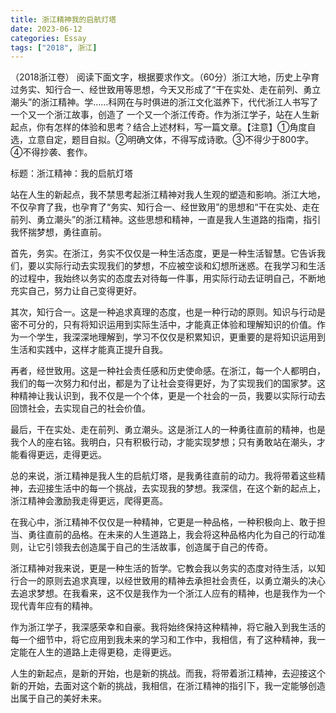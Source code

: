 ```yaml
---
title: 浙江精神我的启航灯塔
date: 2023-06-12
categories: Essay
tags: ["2018", 浙江]
---
```




（2018浙江卷） 阅读下面文字，根据要求作文。（60分）浙江大地，历史上孕育过务实、知行合一、经世致用等思想，今天又形成了“干在实处、走在前列、勇立潮头”的浙江精神。学……科网在与时俱进的浙江文化滋养下，代代浙江人书写了一个又一个浙江故事，创造了 一个又一个浙江传奇。作为浙江学子，站在人生新起点，你有怎样的体验和思考？结合上述材料，写一篇文章。【注意】①角度自选，立意自定，题目自拟。②明确文体，不得写成诗歌。③不得少于800字。④不得抄袭、套作。

标题：浙江精神：我的启航灯塔

站在人生的新起点，我不禁思考起浙江精神对我人生观的塑造和影响。浙江大地，不仅孕育了我，也孕育了“务实、知行合一、经世致用”的思想和“干在实处、走在前列、勇立潮头”的浙江精神。这些思想和精神，一直是我人生道路的指南，指引我怀揣梦想，勇往直前。

首先，务实。在浙江，务实不仅仅是一种生活态度，更是一种生活智慧。它告诉我们，要以实际行动去实现我们的梦想，不应被空谈和幻想所迷惑。在我学习和生活的过程中，我始终以务实的态度去对待每一件事，用实际行动去证明自己，不断地充实自己，努力让自己变得更好。

其次，知行合一。这是一种追求真理的态度，也是一种行动的原则。知识与行动是密不可分的，只有将知识运用到实际生活中，才能真正体验和理解知识的价值。作为一个学生，我深深地理解到，学习不仅仅是积累知识，更重要的是将知识运用到生活和实践中，这样才能真正提升自我。

再者，经世致用。这是一种社会责任感和历史使命感。在浙江，每一个人都明白，我们的每一次努力和付出，都是为了让社会变得更好，为了实现我们的国家梦。这种精神让我认识到，我不仅是一个个体，更是一个社会的一员，我要以实际行动去回馈社会，去实现自己的社会价值。

最后，干在实处、走在前列、勇立潮头。这是浙江人的一种勇往直前的精神，也是我个人的座右铭。我明白，只有积极行动，才能实现梦想；只有勇敢站在潮头，才能看得更远，走得更远。

总的来说，浙江精神是我人生的启航灯塔，是我勇往直前的动力。我将带着这些精神，去迎接生活中的每一个挑战，去实现我的梦想。我深信，在这个新的起点上，浙江精神会激励我走得更远，爬得更高。

在我心中，浙江精神不仅仅是一种精神，它更是一种品格，一种积极向上、敢于担当、勇往直前的品格。在未来的人生道路上，我会将这种品格内化为自己的行动准则，让它引领我去创造属于自己的生活故事，创造属于自己的传奇。

浙江精神对我来说，更是一种生活的哲学。它教会我以务实的态度对待生活，以知行合一的原则去追求真理，以经世致用的精神去承担社会责任，以勇立潮头的决心去追求梦想。在我看来，这不仅是我作为一个浙江人应有的精神，也是我作为一个现代青年应有的精神。

作为浙江学子，我深感荣幸和自豪。我将始终保持这种精神，将它融入到我生活的每一个细节中，将它应用到我未来的学习和工作中，我相信，有了这种精神，我一定能在人生的道路上走得更稳，走得更远。

人生的新起点，是新的开始，也是新的挑战。而我，将带着浙江精神，去迎接这个新的开始，去面对这个新的挑战，我相信，在浙江精神的指引下，我一定能够创造出属于自己的美好未来。
